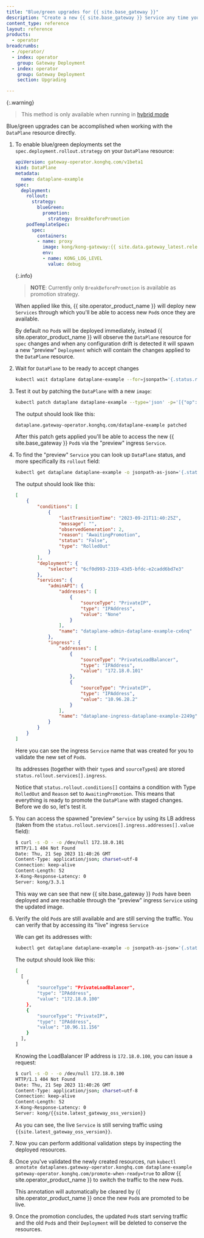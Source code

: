 ```yaml
---
title: "Blue/green upgrades for {{ site.base_gateway }}"
description: "Create a new {{ site.base_gateway }} Service any time your deployment changes, then promote it to be live after testing"
content_type: reference
layout: reference
products:
  - operator
breadcrumbs:
  - /operator/
  - index: operator
    group: Gateway Deployment
  - index: operator
    group: Gateway Deployment
    section: Upgrading

---
```


{:.warning}
> This method is only available when running in [hybrid mode](/operator/dataplanes/get-started/hybrid/install/)

Blue/green upgrades can be accomplished when working with the `DataPlane` resource directly.

1. To enable blue/green deployments set the `spec.deployment.rollout.strategy` on your `DataPlane` resource:

    ```yaml
    apiVersion: gateway-operator.konghq.com/v1beta1
    kind: DataPlane
    metadata:
      name: dataplane-example
    spec:
      deployment:
        rollout:
          strategy:
            blueGreen:
              promotion:
                strategy: BreakBeforePromotion
        podTemplateSpec:
          spec:
            containers:
            - name: proxy
              image: kong/kong-gateway:{{ site.data.gateway_latest.release }}
              env:
              - name: KONG_LOG_LEVEL
                value: debug
    ```

    {:.info}
    > **NOTE**: Currently only `BreakBeforePromotion` is available as promotion strategy.

    When applied like this, {{ site.operator_product_name }} will deploy new `Services` through which you'll be able to access new `Pod`s once they are available.

    By default no `Pod`s will be deployed immediately, instead {{ site.operator_product_name }} will observe the `DataPlane` resource for `spec` changes and when any configuration drift is detected it will spawn a new "preview" `Deployment` which will contain the changes applied to the `DataPlane` resource.

1. Wait for `DataPlane` to be ready to accept changes

    ```bash
    kubectl wait dataplane dataplane-example --for=jsonpath='{.status.rollout.conditions[*].reason}'=AwaitingPromotion
    ```

1. Test it out by patching the `DataPlane` with a new `image`:

    ```bash
    kubectl patch dataplane dataplane-example --type='json' -p='[{"op": "replace", "path": "/spec/deployment/podTemplateSpec/spec/containers/0/image", "value":"kong:3.3.1"}]'
    ```

    The output should look like this:

    ```bash
    dataplane.gateway-operator.konghq.com/dataplane-example patched
    ```

    After this patch gets applied you'll be able to access the new {{ site.base_gateway }} `Pod`s via the "preview" ingress `Service`.

1. To find the "preview" `Service` you can look up `DataPlane` status, and more specifically its `rollout` field:

    ```bash
    kubectl get dataplane dataplane-example -o jsonpath-as-json='{.status.rollout}'
    ```

    The output should look like this:

    ```json
    [
        {
            "conditions": [
                {
                    "lastTransitionTime": "2023-09-21T11:40:25Z",
                    "message": "",
                    "observedGeneration": 2,
                    "reason": "AwaitingPromotion",
                    "status": "False",
                    "type": "RolledOut"
                }
            ],
            "deployment": {
                "selector": "6cf0d993-2319-43d5-bfdc-e2cadd6bd7e3"
            },
            "services": {
                "adminAPI": {
                    "addresses": [
                        {
                            "sourceType": "PrivateIP",
                            "type": "IPAddress",
                            "value": "None"
                        }
                    ],
                    "name": "dataplane-admin-dataplane-example-cx6nq"
                },
                "ingress": {
                    "addresses": [
                        {
                            "sourceType": "PrivateLoadBalancer",
                            "type": "IPAddress",
                            "value": "172.18.0.101"
                        },
                        {
                            "sourceType": "PrivateIP",
                            "type": "IPAddress",
                            "value": "10.96.28.2"
                        }
                    ],
                    "name": "dataplane-ingress-dataplane-example-2249g"
                }
            }
        }
    ]
    ```

    Here you can see the ingress `Service` name that was created for you to validate the new set of `Pod`s.
    
    Its addresses (together with their `type`s and `sourceType`s) are stored `status.rollout.services[].ingress`.

    Notice that `status.rollout.conditions[]` contains a condition with Type `RolledOut` and `Reason` set to `AwaitingPromotion`.
    This means that everything is ready to promote the `DataPlane` with staged changes.
    Before we do so, let's test it.

1. You can access the spawned "preview" `Service` by using its LB address (taken from the `status.rollout.services[].ingress.addresses[].value` field):

    ```bash
    $ curl -s -D - -o /dev/null 172.18.0.101
    HTTP/1.1 404 Not Found
    Date: Thu, 21 Sep 2023 11:40:26 GMT
    Content-Type: application/json; charset=utf-8
    Connection: keep-alive
    Content-Length: 52
    X-Kong-Response-Latency: 0
    Server: kong/3.3.1
    ```

    This way we can see that new {{ site.base_gateway }} `Pod`s have been deployed and are reachable through the "preview" ingress `Service` using the updated image.

1. Verify the old `Pod`s are still available and are still serving the traffic. You can verify that by accessing its "live" ingress `Service`

    We can get its addresses with:

    ```bash
    kubectl get dataplane dataplane-example -o jsonpath-as-json='{.status.addresses}'
    ```

    The output should look like this:

    ```bash
    [
      [
        {
            "sourceType": "PrivateLoadBalancer",
            "type": "IPAddress",
            "value": "172.18.0.100"
        },
        {
            "sourceType": "PrivateIP",
            "type": "IPAddress",
            "value": "10.96.11.156"
        }
      ],
    ]
    ```

    Knowing the LoadBalancer IP address is `172.18.0.100`, you can issue a request:

    ```bash
    $ curl -s -D - -o /dev/null 172.18.0.100
    HTTP/1.1 404 Not Found
    Date: Thu, 21 Sep 2023 11:40:26 GMT
    Content-Type: application/json; charset=utf-8
    Connection: keep-alive
    Content-Length: 52
    X-Kong-Response-Latency: 0
    Server: kong/{{site.latest_gateway_oss_version}}
    ```

    As you can see, the live `Service` is still serving traffic using `{{site.latest_gateway_oss_version}}`.

1. Now you can perform additional validation steps by inspecting the deployed resources.

1. Once you've validated the newly created resources, run `kubectl annotate dataplanes.gateway-operator.konghq.com dataplane-example gateway-operator.konghq.com/promote-when-ready=true` to allow {{ site.operator_product_name }} to switch the traffic to the new `Pod`s.

   This annotation will automatically be cleared by {{ site.operator_product_name }} once the new `Pod`s are promoted to be live.

1. Once the promotion concludes, the updated `Pod`s start serving traffic and the old `Pod`s and their `Deployment` will be deleted to conserve the resources.
